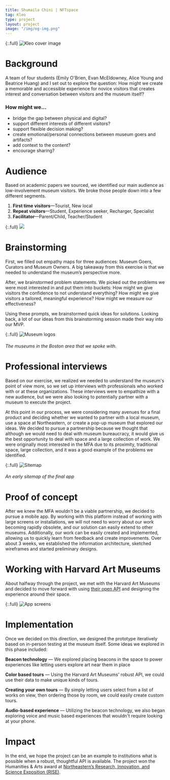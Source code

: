 ```yaml
---
title: Shumaila Chini | NFTspace
tag: Kleo
type: project
layout: project
image: "/img/og-img.png"
---
```


{:.full}
![Kleo cover image](/img/full/museum1.png)

# Background

A team of four students (Emily O'Brien, Evan McEldowney, Alice Young and Beatrice Huang) and I set out to explore the question: How might we create a memorable and accessible experience for novice visitors that creates interest and conversation between visitors and the museum itself?

### How might we...

- bridge the gap between physical and digital?
- support different interests of different visitors?
- support flexible decision making?
- create emotional/personal connections between museum goers and artifacts?
- add context to the content?
- encourage sharing?

# Audience

Based on academic papers we sourced, we identified our main audience as low-involvement museum visitors. We broke those people down into a few different segments.

1. **First time visitors**—Tourist, New local
1. **Repeat visitors**—Student, Experience seeker, Recharger, Specialist
1. **Facilitator**—Parent/Child, Teacher/Student

{:.full}
![](/img/full/museum8.png)

# Brainstorming

First, we filled out empathy maps for three audiences: Museum Goers, Curators and Museum Owners. A big takeaway from this exercise is that we needed to understand the museum’s perspective more.

After, we brainstormed problem statements. We picked out the problems we were most interested in and put them into buckets: How might we give visitors the confidence to not understand everything? How might we give visitors a tailored, meaningful experience? How might we measure our effectiveness?

Using these prompts, we brainstormed quick ideas for solutions. Looking back, a lot of our ideas from this brainstorming session made their way into our MVP.

{:.full}
![Museum logos](/img/full/museum5.png)

###### The museums in the Boston area that we spoke with.

# Professional interviews

Based on our exercise, we realized we needed to understand the museum's point of view more, so we set up interviews with professionals who worked with or at these organizations. These interviews were to empathize with a new audience, but we were also looking to potentially partner with a museum to execute the project.

At this point in our process, we were considering many avenues for a final product and deciding whether we wanted to partner with a local museum, use a space at Northeastern, or create a pop-up museum that explored our ideas. We decided to pursue a partnership because we thought that although we would need to deal with museum bureaucracy, it would give us the best opportunity to deal with space and a large collection of work. We were originally most interested in the MFA due to its proximity, traditional space, large collection, and it was a good example of the problems we identified.

{:.full}
![Sitemap](/img/full/museum6.png)

###### An early sitemap of the final app

# Proof of concept

After we knew the MFA wouldn’t be a viable partnership, we decided to pursue a mobile app. By working with this platform instead of working with large screens or installations, we will not need to worry about our work becoming rapidly obsolete, and our solution can easily extend to other museums. Additionally, our work can be easily created and implemented, allowing us to quickly learn from feedback and create improvements. Over about 3 weeks, we established the information architecture, sketched wireframes and started preliminary designs.

# Working with Harvard Art Museums

About halfway through the project, we met with the Harvard Art Museums and decided to move forward with using <a href="https://www.harvardartmuseums.org/collections/api">their open API</a> and designing the experience around their space.

{:.full}
![App screens](/img/full/museum7.png)

# Implementation

Once we decided on this direction, we designed the prototype iteratively based on in-person testing at the museum itself. Some ideas we explored in this phase included:

**Beacon technology** — We explored placing beacons in the space to power experiences like letting users explore art near them in place

**Color based tours** — Using the Harvard Art Museums' robust API, we could use their data to make unique kinds of tours.

**Creating your own tours** — By simply letting users select from a list of works on view, then ordering those by room, we could easily create custom tours.

**Audio-based experience** — Utilizing the beacon technology, we also began exploring voice and music based experiences that wouldn't require looking at your phone.

# Impact

In the end, we hope the project can be an example to institutions what is possible when a robust, thoughtful API is available. The project won the Humanities & Arts award at [Northeastern’s Research, Innovation, and Science Exposition (RISE)](https://www.northeastern.edu/rise/).
